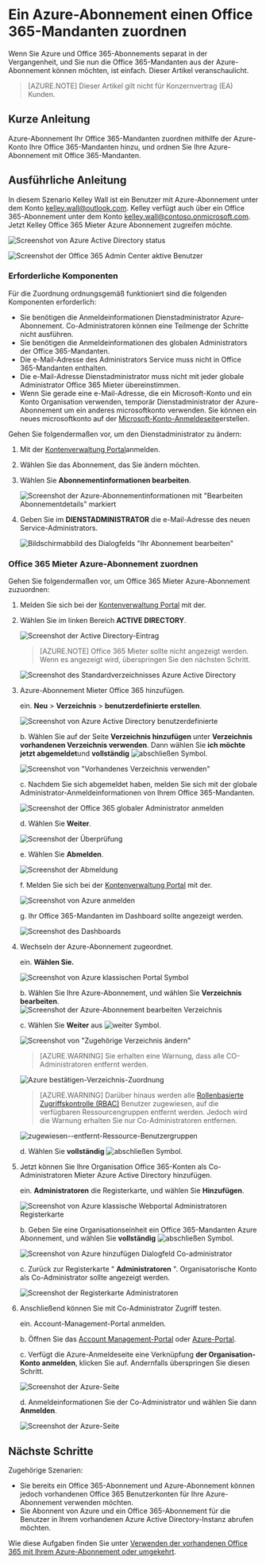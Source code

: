 <properties
    pageTitle="Verwenden Sie einen Office 365-Mandanten mit Azure-Abonnement | Microsoft Azure"
    description="Informationen Sie zum Hinzufügen von Office 365-Verzeichnis (Mandant) Azure Abonnement Zuordnung."
    services=""
    documentationCenter=""
    authors="JiangChen79"
    manager="mbaldwin"
    editor=""
    tags="billing,top-support-issue"/>

<tags
    ms.service="billing"
    ms.workload="na"
    ms.tgt_pltfrm="ibiza"
    ms.devlang="na"
    ms.topic="article"
    ms.date="09/16/2016"
    ms.author="cjiang"/>

# <a name="associate-an-office-365-tenant-with-an-azure-subscription"></a>Ein Azure-Abonnement einen Office 365-Mandanten zuordnen
Wenn Sie Azure und Office 365-Abonnements separat in der Vergangenheit, und Sie nun die Office 365-Mandanten aus der Azure-Abonnement können möchten, ist einfach. Dieser Artikel veranschaulicht.

> [AZURE.NOTE] Dieser Artikel gilt nicht für Konzernvertrag (EA) Kunden.

## <a name="quick-guidance"></a>Kurze Anleitung
Azure-Abonnement Ihr Office 365-Mandanten zuordnen mithilfe der Azure-Konto Ihre Office 365-Mandanten hinzu, und ordnen Sie Ihre Azure-Abonnement mit Office 365-Mandanten.

## <a name="detailed-steps"></a>Ausführliche Anleitung
In diesem Szenario Kelley Wall ist ein Benutzer mit Azure-Abonnement unter dem Konto kelley.wall@outlook.com. Kelley verfügt auch über ein Office 365-Abonnement unter dem Konto kelley.wall@contoso.onmicrosoft.com. Jetzt Kelley Office 365 Mieter Azure Abonnement zugreifen möchte.

![Screenshot von Azure Active Directory status](./media/billing-add-office-365-tenant-to-azure-subscription/s31_msa-aad-status.png)

![Screenshot der Office 365 Admin Center aktive Benutzer](./media/billing-add-office-365-tenant-to-azure-subscription/s32_office-365-user.png)

### <a name="prerequisites"></a>Erforderliche Komponenten
Für die Zuordnung ordnungsgemäß funktioniert sind die folgenden Komponenten erforderlich:

- Sie benötigen die Anmeldeinformationen Dienstadministrator Azure-Abonnement. Co-Administratoren können eine Teilmenge der Schritte nicht ausführen.
- Sie benötigen die Anmeldeinformationen des globalen Administrators der Office 365-Mandanten.
- Die e-Mail-Adresse des Administrators Service muss nicht in Office 365-Mandanten enthalten.
- Die e-Mail-Adresse Dienstadministrator muss nicht mit jeder globale Administrator Office 365 Mieter übereinstimmen.
- Wenn Sie gerade eine e-Mail-Adresse, die ein Microsoft-Konto und ein Konto Organisation verwenden, temporär Dienstadministrator der Azure-Abonnement um ein anderes microsoftkonto verwenden. Sie können ein neues microsoftkonto auf der [Microsoft-Konto-Anmeldeseite](https://signup.live.com/)erstellen.


Gehen Sie folgendermaßen vor, um den Dienstadministrator zu ändern:

1. Mit der [Kontenverwaltung Portal](https://account.windowsazure.com/subscriptions)anmelden.
2. Wählen Sie das Abonnement, das Sie ändern möchten.
3. Wählen Sie **Abonnementinformationen bearbeiten**.

    ![Screenshot der Azure-Abonnementinformationen mit "Bearbeiten Abonnementdetails" markiert](./media/billing-add-office-365-tenant-to-azure-subscription/s33_azure-edit-subscription-details.png)

4. Geben Sie im **DIENSTADMINISTRATOR** die e-Mail-Adresse des neuen Service-Administrators.

    ![Bildschirmabbild des Dialogfelds "Ihr Abonnement bearbeiten"](./media/billing-add-office-365-tenant-to-azure-subscription/s34_change-subscription-service-admin.png)

### <a name="associate-the-office-365-tenant-with-the-azure-subscription"></a>Office 365 Mieter Azure-Abonnement zuordnen
Gehen Sie folgendermaßen vor, um Office 365 Mieter Azure-Abonnement zuzuordnen:

1.  Melden Sie sich bei der [Kontenverwaltung Portal](https://account.windowsazure.com/subscriptions) mit der.
2.  Wählen Sie im linken Bereich **ACTIVE DIRECTORY**.

    ![Screenshot der Active Directory-Eintrag](./media/billing-add-office-365-tenant-to-azure-subscription/s35-classic-portal-active-directory-entry.png)

    > [AZURE.NOTE] Office 365 Mieter sollte nicht angezeigt werden. Wenn es angezeigt wird, überspringen Sie den nächsten Schritt.

    ![Screenshot des Standardverzeichnisses Azure Active Directory](./media/billing-add-office-365-tenant-to-azure-subscription/s36-aad-tenant-default.png)

3. Azure-Abonnement Mieter Office 365 hinzufügen.

    ein. **Neu** > **Verzeichnis** > **benutzerdefinierte erstellen**.

    ![Screenshot von Azure Active Directory benutzerdefinierte](./media/billing-add-office-365-tenant-to-azure-subscription/s37-aad-custom-create.png)

    b. Wählen Sie auf der Seite **Verzeichnis hinzufügen** unter **Verzeichnis** **vorhandenen Verzeichnis verwenden**. Dann wählen Sie **ich möchte jetzt abgemeldet**und **vollständig** ![abschließen Symbol](./media/billing-add-office-365-tenant-to-azure-subscription/s38_complete-icon.png).

    ![Screenshot von "Vorhandenes Verzeichnis verwenden"](./media/billing-add-office-365-tenant-to-azure-subscription/s39_add-directory-use-existing.png)

    c. Nachdem Sie sich abgemeldet haben, melden Sie sich mit der globale Administrator-Anmeldeinformationen von Ihrem Office 365-Mandanten.

    ![Screenshot der Office 365 globaler Administrator anmelden](./media/billing-add-office-365-tenant-to-azure-subscription/s310_sign-in-global-admin-office-365.png)

    d. Wählen Sie **Weiter**.

    ![Screenshot der Überprüfung](./media/billing-add-office-365-tenant-to-azure-subscription/s311_use-contoso-directory-azure-verify.png)

    e. Wählen Sie **Abmelden**.

    ![Screenshot der Abmeldung](./media/billing-add-office-365-tenant-to-azure-subscription/s312_use-contoso-directory-azure-confirm-and-sign-out.png)

    f. Melden Sie sich bei der [Kontenverwaltung Portal](https://account.windowsazure.com/subscriptions) mit der.

    ![Screenshot von Azure anmelden](./media/billing-add-office-365-tenant-to-azure-subscription/s313_azure-sign-in-service-admin.png)

    g. Ihr Office 365-Mandanten im Dashboard sollte angezeigt werden.

    ![Screenshot des Dashboards](./media/billing-add-office-365-tenant-to-azure-subscription/s314_office-365-tenant-appear-in-azure.png)

4. Wechseln der Azure-Abonnement zugeordnet.

    ein. **Wählen Sie.**

    ![Screenshot von Azure klassischen Portal Symbol](./media/billing-add-office-365-tenant-to-azure-subscription/s315_azure-classic-portal-settings-icon.png)

    b. Wählen Sie Ihre Azure-Abonnement, und wählen Sie **Verzeichnis bearbeiten**.
    ![Screenshot der Azure-Abonnement bearbeiten Verzeichnis](./media/billing-add-office-365-tenant-to-azure-subscription/s316_azure-subscription-edit-directory.png)

    c. Wählen Sie **Weiter** aus ![weiter Symbol](./media/billing-add-office-365-tenant-to-azure-subscription/s317_next-icon.png).

    ![Screenshot von "Zugehörige Verzeichnis ändern"](./media/billing-add-office-365-tenant-to-azure-subscription/s318_azure-change-associated-directory.png)

    > [AZURE.WARNING] Sie erhalten eine Warnung, dass alle CO-Administratoren entfernt werden.

    ![Azure bestätigen-Verzeichnis-Zuordnung](./media/billing-add-office-365-tenant-to-azure-subscription/s322_azure-confirm-directory-mapping.png)

    >[AZURE.WARNING] Darüber hinaus werden alle [Rollenbasierte Zugriffskontrolle (RBAC)](./active-directory/role-based-access-control-configure.md) Benutzer zugewiesen, auf die verfügbaren Ressourcengruppen entfernt werden. Jedoch wird die Warnung erhalten Sie nur Co-Administratoren entfernen.

    ![zugewiesen--entfernt-Ressource-Benutzergruppen](./media/billing-add-office-365-tenant-to-azure-subscription/s325_assigned-users-removed-resource-groups.png)

    d. Wählen Sie **vollständig** ![abschließen Symbol](./media/billing-add-office-365-tenant-to-azure-subscription/s38_complete-icon.png).

5. Jetzt können Sie Ihre Organisation Office 365-Konten als Co-Administratoren Mieter Azure Active Directory hinzufügen.

    ein. **Administratoren** die Registerkarte, und wählen Sie **Hinzufügen**.

    ![Screenshot von Azure klassische Webportal Administratoren Registerkarte](./media/billing-add-office-365-tenant-to-azure-subscription/s319_azure-classic-portal-settings-administrators.png)

    b. Geben Sie eine Organisationseinheit ein Office 365-Mandanten Azure Abonnement, und wählen Sie **vollständig** ![abschließen Symbol](./media/billing-add-office-365-tenant-to-azure-subscription/s38_complete-icon.png).

    ![Screenshot von Azure hinzufügen Dialogfeld Co-administrator](./media/billing-add-office-365-tenant-to-azure-subscription/s320_azure-add-co-administrator.png)

    c. Zurück zur Registerkarte " **Administratoren** ". Organisatorische Konto als Co-Administrator sollte angezeigt werden.

    ![Screenshot der Registerkarte Administratoren](./media/billing-add-office-365-tenant-to-azure-subscription/s321_azure-co-administrator-added.png)

6. Anschließend können Sie mit Co-Administrator Zugriff testen.

    ein. Account-Management-Portal anmelden.

    b. Öffnen Sie das [Account Management-Portal](https://account.windowsazure.com/subscriptions) oder [Azure-Portal](https://portal.azure.com/).

    c. Verfügt die Azure-Anmeldeseite eine Verknüpfung **der Organisation-Konto anmelden**, klicken Sie auf. Andernfalls überspringen Sie diesen Schritt.

    ![Screenshot der Azure-Seite](./media/billing-add-office-365-tenant-to-azure-subscription/3-sign-in-to-azure.png)

    d. Anmeldeinformationen Sie der Co-Administrator und wählen Sie dann **Anmelden**.

    ![Screenshot der Azure-Seite](./media/billing-add-office-365-tenant-to-azure-subscription/s324_azure-sign-in-with-co-admin.png)

## <a name="next-steps"></a>Nächste Schritte
Zugehörige Szenarien:

- Sie bereits ein Office 365-Abonnement und Azure-Abonnement können jedoch vorhandenen Office 365 Benutzerkonten für Ihre Azure-Abonnement verwenden möchten.
- Sie Abonnent von Azure und ein Office 365-Abonnement für die Benutzer in Ihrem vorhandenen Azure Active Directory-Instanz abrufen möchten.

Wie diese Aufgaben finden Sie unter [Verwenden der vorhandenen Office 365 mit Ihrem Azure-Abonnement oder umgekehrt](billing-use-existing-office-365-account-azure-subscription.md).
